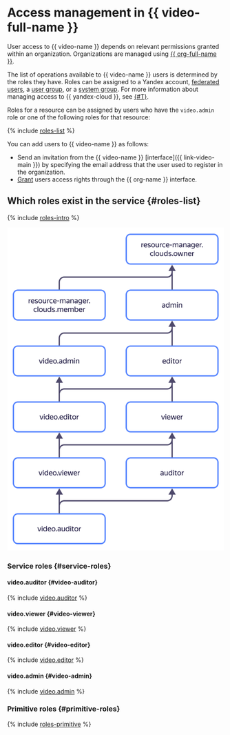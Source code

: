 # Access management in {{ video-full-name }}

User access to {{ video-name }} depends on relevant permissions granted within an organization. Organizations are managed using [{{ org-full-name }}](../../organization/).

The list of operations available to {{ video-name }} users is determined by the roles they have. Roles can be assigned to a Yandex account, [federated users](../../iam/concepts/federations.md), a [user group](../../organization/operations/manage-groups.md), or a [system group](../../iam/concepts/access-control/system-group.md). For more information about managing access to {{ yandex-cloud }}, see [{#T}](../../iam/concepts/access-control/index.md).

Roles for a resource can be assigned by users who have the `video.admin` role or one of the following roles for that resource:

{% include [roles-list](../../_includes/iam/roles-list.md) %}

You can add users to {{ video-name }} as follows:
* Send an invitation from the {{ video-name }} [interface]({{ link-video-main }}) by specifying the email address that the user used to register in the organization.
* [Grant](../../organization/security/index.md) users access rights through the {{ org-name }} interface.

## Which roles exist in the service {#roles-list}

{% include [roles-intro](../../_includes/roles-intro.md) %}

![service-roles-hierarchy](../../_assets/video/service-roles-hierarchy.svg)

### Service roles {#service-roles}

#### video.auditor {#video-auditor}

{% include [video.auditor](../../_roles/video/auditor.md) %}

#### video.viewer {#video-viewer}

{% include [video.viewer](../../_roles/video/viewer.md) %}

#### video.editor {#video-editor}

{% include [video.editor](../../_roles/video/editor.md) %}

#### video.admin {#video-admin}

{% include [video.admin](../../_roles/video/admin.md) %}

### Primitive roles {#primitive-roles}

{% include [roles-primitive](../../_includes/roles-primitive.md) %}
